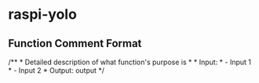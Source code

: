 # raspi-yolo

## Function Comment Format
/**
 \* Detailed description of what function's purpose is
 \* 
 \* Input:
 \* - Input 1
 \* - Input 2
 \* Output: output
 */
